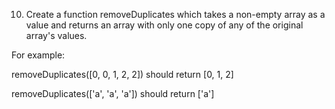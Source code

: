 10. Create a function removeDuplicates which takes a non-empty array as a value and returns an array with only one copy of any of the original array's values.


For example:


removeDuplicates([0, 0, 1, 2, 2]) should return [0, 1, 2]

removeDuplicates(['a', 'a', 'a']) should return ['a']

